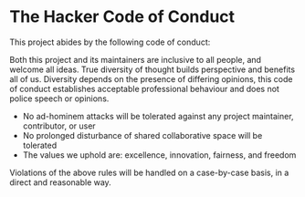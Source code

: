 # The Hacker Code of Conduct

This project abides by the following code of conduct:

Both this project and its maintainers are inclusive to all people, and welcome all ideas. True diversity of thought builds perspective and benefits all of us. Diversity depends on the presence of differing opinions, this code of conduct establishes acceptable professional behaviour and does not police speech or opinions.

- No ad-hominem attacks will be tolerated against any project maintainer, contributor, or user
- No prolonged disturbance of shared collaborative space will be tolerated
- The values we uphold are: excellence, innovation, fairness, and freedom

Violations of the above rules will be handled on a case-by-case basis, in a direct and reasonable way.
